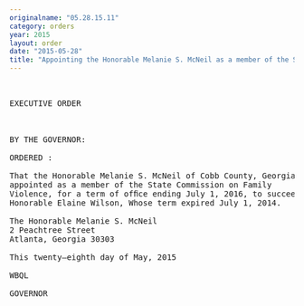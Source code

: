 ```yaml
---
originalname: "05.28.15.11"
category: orders
year: 2015
layout: order
date: "2015-05-28"
title: "Appointing the Honorable Melanie S. McNeil as a member of the State Commission on Family Violence"
---
```

<pre>
 

EXECUTIVE ORDER

 

BY THE GOVERNOR:

ORDERED :

That the Honorable Melanie S. McNeil of Cobb County, Georgia, is
appointed as a member of the State Commission on Family
Violence, for a term of ofﬁce ending July 1, 2016, to succeed the
Honorable Elaine Wilson, Whose term expired July 1, 2014.

The Honorable Melanie S. McNeil
2 Peachtree Street
Atlanta, Georgia 30303

This twenty—eighth day of May, 2015

WBQL

GOVERNOR

 

</pre>
